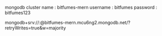 mongodb cluster name : bitfumes-mern
username : bitfumes
password : bitfumes123

mongodb+srv://<username>:<password>@bitfumes-mern.mcu6ng2.mongodb.net/?retryWrites=true&w=majority